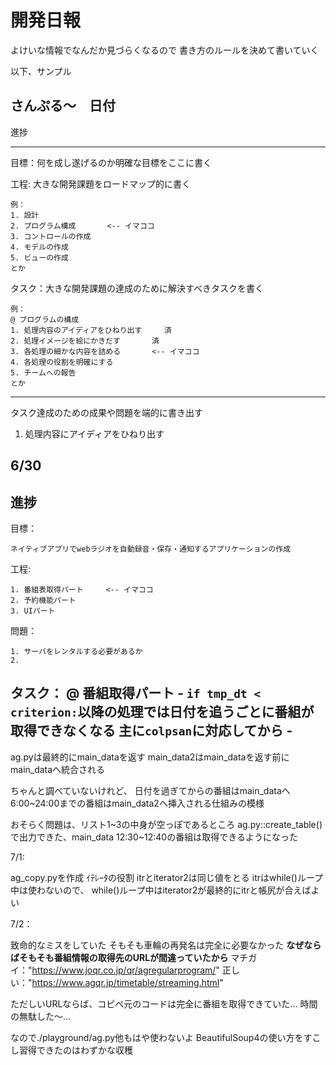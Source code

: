 # 開発日報

よけいな情報でなんだか見づらくなるので
書き方のルールを決めて書いていく

以下、サンプル

## さんぷる～　日付

進捗

------------
目標：何を成し遂げるのか明確な目標をここに書く  


工程: 大きな開発課題をロードマップ的に書く  


    例：
    1. 設計
    2. プログラム構成       <-- イマココ
    3. コントロールの作成
    4. モデルの作成
    5. ビューの作成
    とか
タスク：大きな開発課題の達成のために解決すべきタスクを書く

    例：
    @ プログラムの構成
    1. 処理内容のアイディアをひねり出す     済
    2. 処理イメージを絵にかきだす       済
    3. 各処理の細かな内容を詰める       <-- イマココ
    4. 各処理の役割を明確にする
    5. チームへの報告
    とか

------------

タスク達成のための成果や問題を端的に書き出す

1. 処理内容にアイディアをひねり出す


## 6/30

進捗  
-----------------------------------------------------  
目標：

    ネイティブアプリでwebラジオを自動録音・保存・通知するアプリケーションの作成

工程:

    1. 番組表取得パート     <-- イマココ
    2. 予約機能パート
    3. UIパート


問題：

    1. サーバをレンタルする必要があるか
    2. 

タスク：
    @ 番組取得パート
    - `if tmp_dt < criterion:`以降の処理では日付を追うごとに番組が取得できなくなる 主に`colpsan`に対応してから
    - 
---------------------------------------------------



ag.pyは最終的にmain_dataを返す
main_data2はmain_dataを返す前にmain_dataへ統合される

ちゃんと調べていないけれど、
日付を過ぎてからの番組はmain_dataへ
6:00~24:00までの番組はmain_data2へ挿入される仕組みの模様

おそらく問題は、リスト1~3の中身が空っぽであるところ
ag.py::create_table()で出力できた、main_data
12:30~12:40の番組は取得できるようになった

7/1:

ag_copy.pyを作成
ｲﾃﾚｰﾀの役割
itrとiterator2は同じ値をとる
itrはwhile()ループ中は使わないので、
while()ループ中はiterator2が最終的にitrと帳尻が合えばよい


7/2：

致命的なミスをしていた
そもそも車輪の再発名は完全に必要なかった
**なぜならばそもそも番組情報の取得先のURLが間違っていたから**
マチガイ："https://www.joqr.co.jp/qr/agregularprogram/"
正しい："https://www.agqr.jp/timetable/streaming.html"

ただしいURLならば、コピペ元のコードは完全に番組を取得できていた...
時間の無駄した～...

なので./playground/ag.py他もはや使わないよ
BeautifulSoup4の使い方をすこし習得できたのはわずかな収穫

